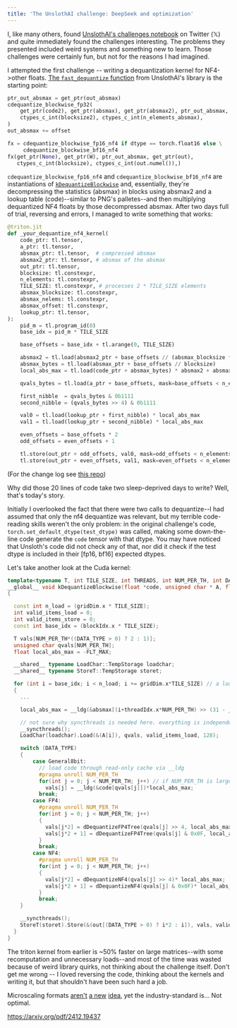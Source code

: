 ```yaml
---
title: 'The UnslothAI challenge: DeepSeek and optimization'
---
```


I, like many others, found [UnslothAI's challenges notebook](https://colab.research.google.com/drive/1JqKqA1XWeLHvnYAc0wzrR4JBCnq43HyH?usp=sharing) on Twitter ($\mathbb{X}$) and quite immediately found the challenges interesting. The problems they presented included weird systems and something new to learn. Those challenges were certainly fun, but not for the reasons I had imagined.

I attempted the first challenge -- writing a dequantization kernel for NF4->other floats. [The `fast_dequantize` function](https://github.com/unslothai/unsloth/blob/main/unsloth/kernels/utils.py#L128) from UnslothAI's library is the starting point:

```py
ptr_out_absmax = get_ptr(out_absmax)
cdequantize_blockwise_fp32(
    get_ptr(code2), get_ptr(absmax), get_ptr(absmax2), ptr_out_absmax,
    ctypes_c_int(blocksize2), ctypes_c_int(n_elements_absmax),
)
out_absmax += offset

fx = cdequantize_blockwise_fp16_nf4 if dtype == torch.float16 else \
     cdequantize_blockwise_bf16_nf4
fx(get_ptr(None), get_ptr(W), ptr_out_absmax, get_ptr(out),
   ctypes_c_int(blocksize), ctypes_c_int(out.numel()),)
```

`cdequantize_blockwise_fp16_nf4` and `cdequantize_blockwise_bf16_nf4` are instantiations of [`kDequantizeBlockwise`](https://github.com/bitsandbytes-foundation/bitsandbytes/blob/main/csrc/kernels.cu#L595) and, essentially, they're decompressing the statistics (absmax) in blocks using absmax2 and a lookup table (code)--similar to PNG's palletes--and then multiplying dequantized NF4 floats by those decompressed absmax. After two days full of trial, reversing and errors, I managed to write something that works:

```py
@triton.jit
def _your_dequantize_nf4_kernel(
    code_ptr: tl.tensor,
    a_ptr: tl.tensor,
    absmax_ptr: tl.tensor,  # compressed absmax
    absmax2_ptr: tl.tensor, # absmax of the absmax
    out_ptr: tl.tensor,
    blocksize: tl.constexpr,
    n_elements: tl.constexpr,
    TILE_SIZE: tl.constexpr, # processes 2 * TILE_SIZE elements
    absmax_blocksize: tl.constexpr,
    absmax_nelems: tl.constexpr,
    absmax_offset: tl.constexpr,
    lookup_ptr: tl.tensor,
):
    pid_m = tl.program_id(0)
    base_idx = pid_m * TILE_SIZE

    base_offsets = base_idx + tl.arange(0, TILE_SIZE)

    absmax2 = tl.load(absmax2_ptr + base_offsets // (absmax_blocksize * blocksize))
    absmax_bytes = tl.load(absmax_ptr + base_offsets // blocksize)
    local_abs_max = tl.load(code_ptr + absmax_bytes) * absmax2 + absmax_offset

    qvals_bytes = tl.load(a_ptr + base_offsets, mask=base_offsets < n_elements // 2, other=0)

    first_nibble  = qvals_bytes & 0b1111
    second_nibble = (qvals_bytes >> 4) & 0b1111

    val0 = tl.load(lookup_ptr + first_nibble) * local_abs_max
    val1 = tl.load(lookup_ptr + second_nibble) * local_abs_max

    even_offsets = base_offsets * 2
    odd_offsets = even_offsets + 1

    tl.store(out_ptr + odd_offsets, val0, mask=odd_offsets < n_elements)
    tl.store(out_ptr + even_offsets, val1, mask=even_offsets < n_elements)
```
(For the change log see [this repo](https://github.com/ghostway0/unslothai-challenge))

Why did those 20 lines of code take two sleep-deprived days to write? Well, that's today's story.

Initially I overlooked the fact that there were two calls to dequantize--I had assumed that only the nf4 dequantize was relevant, but my terrible code-reading skills weren't the only problem: in the original challenge's code, `torch.set_default_dtype(test_dtype)` was called, making some down-the-line code generate the `code` tensor with that dtype. You may have noticed that Unsloth's code did not check any of that, nor did it check if the test dtype is included in their \[fp16, bf16\] expected dtypes.

Let's take another look at the Cuda kernel:

```cpp
template<typename T, int TILE_SIZE, int THREADS, int NUM_PER_TH, int DATA_TYPE>
__global__ void kDequantizeBlockwise(float *code, unsigned char * A, float * absmax, T *out, const int blocksize, const int n)
{

  const int n_load = (gridDim.x * TILE_SIZE);
  int valid_items_load = 0;
  int valid_items_store = 0;
  const int base_idx = (blockIdx.x * TILE_SIZE);

  T vals[NUM_PER_TH*((DATA_TYPE > 0) ? 2 : 1)];
  unsigned char qvals[NUM_PER_TH];
  float local_abs_max = -FLT_MAX;

  __shared__ typename LoadChar::TempStorage loadchar;
  __shared__ typename StoreT::TempStorage storet;

  for (int i = base_idx; i < n_load; i += gridDim.x*TILE_SIZE) // a loop that only executes once
  {
    ...

    local_abs_max = __ldg(&absmax[(i+threadIdx.x*NUM_PER_TH) >> (31 - __clz(blocksize))]);

    // not sure why syncthreads is needed here. everything is independent
    __syncthreads();
    LoadChar(loadchar).Load(&(A[i]), qvals, valid_items_load, 128);

    switch (DATA_TYPE)
    {
        case General8bit:
          // load code through read-only cache via __ldg
          #pragma unroll NUM_PER_TH
          for(int j = 0; j < NUM_PER_TH; j++) // if NUM_PER_TH is larger than the block size, this would use the wrong local_abs_max
            vals[j] = __ldg(&code[qvals[j]])*local_abs_max;
          break;
        case FP4:
          #pragma unroll NUM_PER_TH
          for(int j = 0; j < NUM_PER_TH; j++)
          {
            vals[j*2] = dDequantizeFP4Tree(qvals[j] >> 4, local_abs_max);
            vals[j*2 + 1] = dDequantizeFP4Tree(qvals[j] & 0x0F, local_abs_max);
          }
          break;
        case NF4:
          #pragma unroll NUM_PER_TH
          for(int j = 0; j < NUM_PER_TH; j++)
          {
            vals[j*2] = dDequantizeNF4(qvals[j] >> 4)* local_abs_max;
            vals[j*2 + 1] = dDequantizeNF4(qvals[j] & 0x0F)* local_abs_max; // why is the lower part on the higher address? at least it's consistent
          }
          break;
    }

    __syncthreads();
    StoreT(storet).Store(&(out[(DATA_TYPE > 0) ? i*2 : i]), vals, valid_items_store);
  }
}
```

The triton kernel from earlier is ~50% faster on large matrices--with some recomputation and unnecessary loads--and most of the time was wasted because of weird library quirks, not thinking about the challenge itself. Don't get me wrong -- I loved reversing the code, thinking about the kernels and writing it, but that shouldn't have been such hard a job.

Microscaling formats [aren't](https://developer.nvidia.com/blog/nvidia-arm-and-intel-publish-fp8-specification-for-standardization-as-an-interchange-format-for-ai/) [a new](https://arxiv.org/pdf/2310.10537) [idea](https://fpga.org/2023/11/27/risc-v-composable-extensions-for-microscaling-data-formats-for-ai-tensors/), yet the industry-standard is... Not optimal.

https://arxiv.org/pdf/2412.19437
